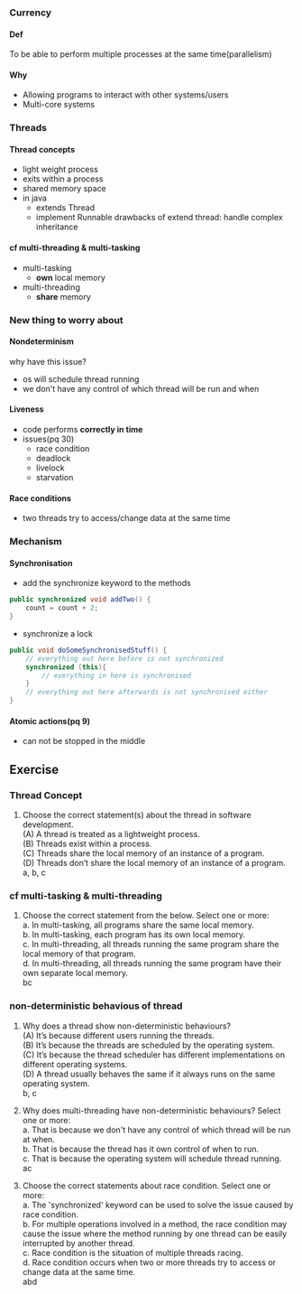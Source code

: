 ### Currency
#### Def
To be able to perform multiple processes at the same time(parallelism)
#### Why
- Allowing programs to interact with other systems/users
- Multi-core systems

### Threads
#### Thread concepts
- light weight process
- exits within a process
- shared memory space
- in java 
	- extends Thread
	- implement Runnable
drawbacks of extend thread: handle complex inheritance  
#### cf multi-threading & multi-tasking
- multi-tasking
	- **own** local memory
- multi-threading
	- **share** memory

### New thing to worry about
#### Nondeterminism
why have this issue?  
- os will schedule thread running
- we don't have any control of which thread will be run and when

#### Liveness
- code performs **correctly in time**
- issues(pq 30)
	- race condition
	- deadlock
	- livelock
	- starvation

#### Race conditions	
- two threads try to access/change data at the same time

### Mechanism
#### Synchronisation
- add the synchronize keyword to the methods 
```java
public synchronized void addTwo() {
	count = count + 2;
}
```
- synchronize a lock
```java
public void doSomeSynchronisedStuff() {
	// everything out here before is not synchronized
	synchronized (this){
		// everything in here is synchronised
	}
	// everything out here afterwards is not synchronised either
}
```

#### Atomic actions(pq 9)
- can not be stopped in the middle

## Exercise
### Thread Concept
1. Choose the correct statement(s) about the thread in software development.  
(A) A thread is treated as a lightweight process.  
(B) Threads exist within a process.  
(C) Threads share the local memory of an instance of a program.  
(D) Threads don’t share the local memory of an instance of a program.   
a, b, c  

### cf multi-tasking & multi-threading
1. Choose the correct statement from the below.
Select one or more:  
a. In multi-tasking, all programs share the same local memory.  
b. In multi-tasking, each program has its own local memory.  
c. In multi-threading, all threads running the same program share the local memory of that program.  
d. In multi-threading, all threads running the same program have their own separate local memory.  
bc  

### non-deterministic behavious of thread
1. Why does a thread show non-deterministic behaviours?  
(A) It’s because different users running the threads.  
(B) It’s because the threads are scheduled by the operating system.  
(C) It’s because the thread scheduler has different implementations on different operating systems.  
(D) A thread usually behaves the same if it always runs on the same operating system.  
b, c  

2. Why does multi-threading have non-deterministic behaviours? Select one or more:  
a. That is because we don't have any control of which thread will be run at when.  
b. That is because the thread has it own control of when to run.  
c. That is because the operating system will schedule thread running.  
ac  

3. Choose the correct statements about race condition. Select one or more:  
a. The 'synchronized' keyword can be used to solve the issue caused by race condition.  
b. For multiple operations involved in a method, the race condition may cause the issue where the method running by one thread can be easily interrupted by another thread.  
c. Race condition is the situation of multiple threads racing.  
d. Race condition occurs when two or more threads try to access or change data at the same time.  
abd  


